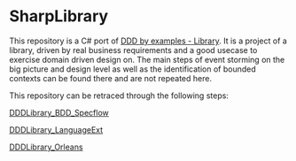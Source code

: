 # SharpLibrary

This repository is a C# port of [DDD by examples - Library](https://github.com/ddd-by-examples/library).
It is a project of a library, driven by real business requirements and a good usecase to exercise domain driven design on.
The main steps of event storming on the big picture and design level as well as the identification of bounded contexts can be found there and are not repeated here.

This repository can be retraced through the following steps: 

[DDDLibrary_BDD_Specflow](docs/DDDLibrary_BDD_Specflow.md)

[DDDLibrary_LanguageExt](docs/DDDLibrary_LanguageExt.md)

[DDDLibrary_Orleans](docs/DDDLibrary_Orleans.md)
